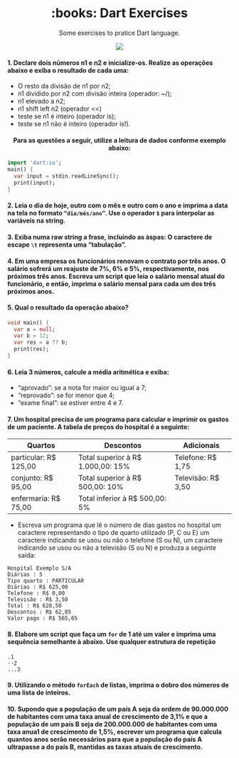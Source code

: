<h1 align="center">:books: Dart Exercises</h1>
<p align="center">Some exercises to pratice Dart language.</p>

<p align="center">
  <a aria-label="Versão do Dart" href="https://dart.dev/">
    <img src="https://img.shields.io/badge/dart-2.7.0-informational?logo=dart"></img>
  </a>
</p>

#### 1. Declare dois números n1 e n2 e inicialize-os. Realize as operações abaixo e exiba o resultado de cada uma:
- O resto da divisão de n1 por n2;
- n1 dividido por n2 com divisão inteira (operador: ~/);
- n1 elevado a n2;
- n1 shift left n2 (operador <<)
- teste se n1 é inteiro (operador is);
- teste se n1 não é inteiro (operador is!).

<h4 align="center">Para as questões a seguir, utilize a leitura de dados conforme exemplo abaixo:</h4>

```dart
import 'dart:io';
main() {
  var input = stdin.readLineSync();
  print(input);
}
```

#### 2. Leia o dia de hoje, outro com o mês e outro com o ano e imprima a data na tela no formato `“dia/mês/ano”`. Use o operador `$` para interpolar as variáveis na string.

#### 3. Exiba numa raw string a frase, incluindo as àspas: O caractere de escape `\t` representa uma “tabulação”.

#### 4. Em uma empresa os funcionários renovam o contrato por três anos. O salário sofrerá um reajuste de 7%, 6% e 5%, respectivamente, nos próximos três anos. Escreva um script que leia o salário mensal atual do funcionário, e então, imprima o salário mensal para cada um dos três próximos anos.

#### 5. Qual o resultado da operação abaixo?

```dart
void main() {
  var a = null;
  var b = 12;
  var res = a ?? b;
  print(res);
}
```

#### 6. Leia 3 números, calcule a média aritmética e exiba:
- “aprovado”: se a nota for maior ou igual a 7;
- “reprovado”: se for menor que 4;
- “exame final”: se estiver entre 4 e 7.

#### 7. Um hospital precisa de um programa para calcular e imprimir os gastos de um paciente. A tabela de preços do hospital é a seguinte:

| Quartos  |  Descontos  | Adicionais |
| ------------------- | ------------------- | ----------- |
|  particular: R$ 125,00 |  Total superior à R$ 1.000,00: 15% | Telefone: R$ 1,75 |
|  conjunto: R$ 95,00 |  Total superior à R$ 500,00: 10% | Televisão: R$ 3,50 |
|  enfermaria: R$ 75,00 |  Total inferior à R$ 500,00: 5% |

- Escreva um programa que lê o número de dias gastos no hospital um caractere representando o tipo de quarto utilizado (P, C ou E) um caractere indicando se usou ou não o telefone (S ou N), um caractere indicando se usou ou não a televisão (S ou N) e produza a seguinte saída:
```
Hospital Exemplo S/A
Diárias : 5
Tipo quarto : PARTICULAR
Diárias : R$ 625,00
Telefone : R$ 0,00
Televisão : R$ 3,50
Total : R$ 628,50
Descontos : R$ 62,85
Valor pago : R$ 565,65
```

#### 8. Elabore um script que faça um `for` de 1 até um valor e imprima uma sequência semelhante à abaixo. Use qualquer estrutura de repetição
```
.1
··2
...3
```

#### 9. Utilizando o método `forEach` de listas, imprima o dobro dos números de uma lista de inteiros.

#### 10. Supondo que a população de um país A seja da ordem de 90.000.000 de habitantes com uma taxa anual de crescimento de 3,1% e que a população de um país B seja de 200.000.000 de habitantes com uma taxa anua1 de crescimento de 1,5%, escrever um programa que calcula quantos anos serão necessários para que a população do país A ultrapasse a do país B, mantidas as taxas atuais de crescimento.
